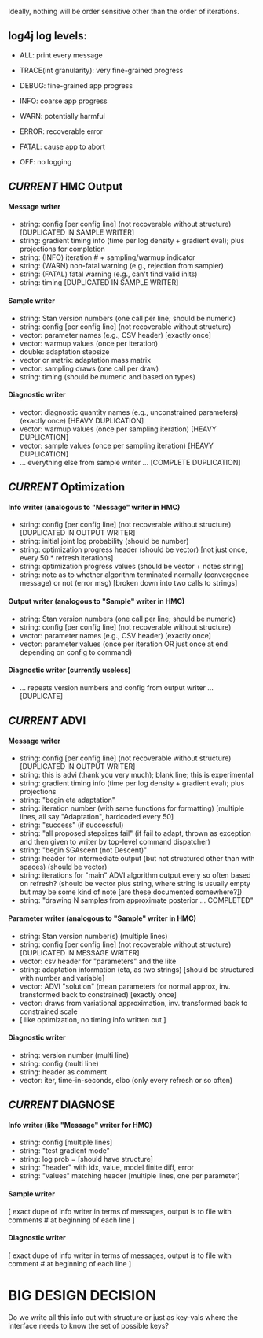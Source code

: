 Ideally, nothing will be order sensitive other than the order of iterations.

## log4j log levels:

* ALL:  print every message

* TRACE(int granularity): very fine-grained progress
* DEBUG: fine-grained app progress
* INFO: coarse app progress
* WARN: potentially harmful
* ERROR: recoverable error
* FATAL: cause app to abort

* OFF: no logging


## *CURRENT* HMC Output

#### Message writer
    
* string: config [per config line] (not recoverable without structure) [DUPLICATED IN SAMPLE WRITER]
* string: gradient timing info (time per log density + gradient eval); plus projections for completion
* string: (INFO) iteration # + sampling/warmup indicator 
* string: (WARN) non-fatal warning (e.g., rejection from sampler)
* string: (FATAL) fatal warning (e.g., can't find valid inits)
* string: timing  [DUPLICATED IN SAMPLE WRITER]

#### Sample writer

* string: Stan version numbers (one call per line; should be numeric)
* string: config [per config line] (not recoverable without structure)
* vector<string>: parameter names (e.g., CSV header) [exactly once]
* vector<double>: warmup values (once per iteration)
* double: adaptation stepsize
* vector<double> or matrix<double>: adaptation mass matrix
* vector<double>: sampling draws (one call per draw)
* string: timing (should be numeric and based on types)

#### Diagnostic writer

* vector<string>: diagnostic quantity names (e.g., unconstrained parameters) (exactly once) [HEAVY DUPLICATION]
* vector<double>: warmup values (once per sampling iteration) [HEAVY DUPLICATION]
* vector<double>: sample values (once per sampling iteration) [HEAVY DUPLICATION]
* ... everything else from sample writer ... [COMPLETE DUPLICATION]


## *CURRENT* Optimization

#### Info writer (analogous to "Message" writer in HMC)

* string: config [per config line] (not recoverable without structure) [DUPLICATED IN OUTPUT WRITER]
* string: initial joint log probability (should be number)
* string: optimization progress header (should be vector<string>) [not just once, every 50 * refresh iterations]
* string: optimization progress values (should be vector<double> + notes string)
* string: note as to whether algorithm terminated normally (convergence message) or not (error msg) [broken down into two calls to strings]

#### Output writer (analogous to "Sample" writer in HMC)

* string: Stan version numbers (one call per line; should be numeric)
* string: config [per config line] (not recoverable without structure)
* vector<string>: parameter names (e.g., CSV header) [exactly once]
* vector<double>: parameter values (once per iteration OR just once at end depending on config to command)

#### Diagnostic writer (currently useless)

* ... repeats version numbers and config from output writer ... [DUPLICATE]


## *CURRENT* ADVI 

#### Message writer

* string: config [per config line] (not recoverable without structure) [DUPLICATED IN OUTPUT WRITER]
* string: this is advi (thank you very much); blank line; this is experimental
* string: gradient timing info (time per log density + gradient eval); plus projections
* string: "begin eta adaptation"
* string: iteration number (with same functions for formatting) [multiple lines, all say "Adaptation", hardcoded every 50]
* string: "success" (if successful)
* string: "all proposed stepsizes fail" (if fail to adapt, thrown as exception and then given to writer by top-level command dispatcher)
* string: "begin SGAscent (not Descent)"
* string: header for intermediate output (but not structured other than with spaces) (should be vector<string>)
* string: iterations for "main" ADVI algorithm output every so often based on refresh? (should be vector<double> plus string, where string is usually empty but may be some kind of note [are these documented somewhere?])
* string: "drawing N sample*s* from approximate posterior ... COMPLETED"


#### Parameter writer (analogous to "Sample" writer in HMC)

* string: Stan version number(s) (multiple lines)
* string: config [per config line] (not recoverable without structure) [DUPLICATED IN MESSAGE WRITER]
* vector<string>: csv header for "parameters" and the like
* string: adaptation information (eta, as two strings) [should be structured with number and variable]
* vector<double>: ADVI "solution" (mean parameters for normal approx, inv. transformed back to constrained) [exactly once]
* vector<double>: draws from variational approximation, inv. transformed back to constrained scale
* [ like optimization, no timing info written out ]

#### Diagnostic writer

* string: version number (multi line)
* string: config (multi line)
* string: header as comment
* vector<double>: iter, time-in-seconds, elbo (only every refresh or so often)


## *CURRENT* DIAGNOSE

#### Info writer (like "Message" writer for HMC)

* string: config [multiple lines]
* string: "test gradient mode"
* string: log prob = <value> [should have structure]
* string: "header" with idx, value, model finite diff, error
* string: "values" matching header [multiple lines, one per parameter]

#### Sample writer

[ exact dupe of info writer in terms of messages, output is to file with comments # at beginning of each line ]

#### Diagnostic writer

[ exact dupe of info writer in terms of messages, output is to file with comment # at beginning of each line ]


# BIG DESIGN DECISION

Do we write all this info out with structure or just as key-vals where the interface needs to know the set of possible keys?  


   

